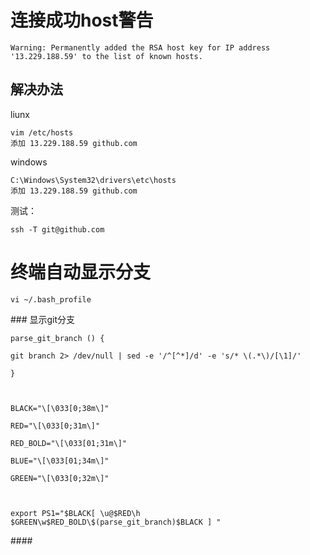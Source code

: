 # 连接成功host警告

```
Warning: Permanently added the RSA host key for IP address '13.229.188.59' to the list of known hosts.
```

## 解决办法

liunx

```
vim /etc/hosts
添加 13.229.188.59 github.com
```

windows

```
C:\Windows\System32\drivers\etc\hosts  
添加 13.229.188.59 github.com
```

测试：

```
ssh -T git@github.com
```

# 终端自动显示分支

```
vi ~/.bash_profile
```

\### 显示git分支

```
parse_git_branch () {

git branch 2> /dev/null | sed -e '/^[^*]/d' -e 's/* \(.*\)/[\1]/'

}

 

BLACK="\[\033[0;38m\]"

RED="\[\033[0;31m\]"

RED_BOLD="\[\033[01;31m\]"

BLUE="\[\033[01;34m\]"

GREEN="\[\033[0;32m\]"

 

export PS1="$BLACK[ \u@$RED\h $GREEN\w$RED_BOLD\$(parse_git_branch)$BLACK ] "
```

\####